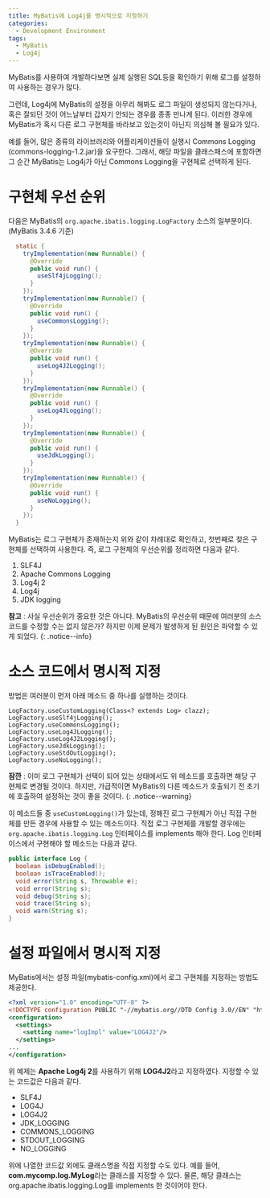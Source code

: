 ```yaml
---
title: MyBatis에 Log4j를 명시적으로 지정하기
categories:
  - Development Environment
tags:
  - MyBatis
  - Log4j
---
```


MyBatis를 사용하여 개발하다보면 실제 실행된 SQL등을 확인하기 위해 로그를 설정하여 사용하는 경우가 많다.

그런데, Log4j에 MyBatis의 설정을 아무리 해봐도 로그 파일이 생성되지 않는다거나, 혹은 잘되던 것이 어느날부터 갑자기 안되는 경우를 종종 만나게 된다.
이러한 경우에 MyBatis가 혹시 다른 로그 구현체를 바라보고 있는것이 아닌지 의심해 볼 필요가 있다.

예를 들어, 많은 종류의 라이브러리와 어플리케이션들이 실행시 Commons Logging (commons-logging-1.2.jar)을 요구한다.
그래서, 해당 파일을 클래스패스에 포함하면 그 순간 MyBatis는 Log4j가 아닌 Commons Logging을 구현체로 선택하게 된다.

# 구현체 우선 순위

다음은 MyBatis의 `org.apache.ibatis.logging.LogFactory` 소스의 일부분이다. (MyBatis 3.4.6 기준)

```java
  static {
    tryImplementation(new Runnable() {
      @Override
      public void run() {
        useSlf4jLogging();
      }
    });
    tryImplementation(new Runnable() {
      @Override
      public void run() {
        useCommonsLogging();
      }
    });
    tryImplementation(new Runnable() {
      @Override
      public void run() {
        useLog4J2Logging();
      }
    });
    tryImplementation(new Runnable() {
      @Override
      public void run() {
        useLog4JLogging();
      }
    });
    tryImplementation(new Runnable() {
      @Override
      public void run() {
        useJdkLogging();
      }
    });
    tryImplementation(new Runnable() {
      @Override
      public void run() {
        useNoLogging();
      }
    });
  }
```
MyBatis는 로그 구현체가 존재하는지 위와 같이 차례대로 확인하고, 첫번째로 찾은 구현체를 선택하여 사용한다.
즉, 로그 구현체의 우선순위를 정리하면 다음과 같다.

1. SLF4J
2. Apache Commons Logging
3. Log4j 2
4. Log4j
5. JDK logging

**참고** : 사실 우선순위가 중요한 것은 아니다.
MyBatis의 우선순위 때문에 여러분의 소스코드를 수정할 수는 없지 않은가?
하지만 이제 문제가 발생하게 된 원인은 파악할 수 있게 되었다.
{: .notice--info}

# 소스 코드에서 명시적 지정

방법은 여러분이 먼저 아래 메소드 중 하나를 실행하는 것이다.

```
LogFactory.useCustomLogging(Class<? extends Log> clazz);
LogFactory.useSlf4jLogging();
LogFactory.useCommonsLogging();
LogFactory.useLog4JLogging();
LogFactory.useLog4J2Logging();
LogFactory.useJdkLogging();
LogFactory.useStdOutLogging();
LogFactory.useNoLogging();
```

**잠깐** : 이미 로그 구현체가 선택이 되어 있는 상태에서도 위 메소드를 호출하면 해당 구현체로 변경될 것이다.
하지만, 가급적이면 MyBatis의 다른 메소드가 호출되기 전 초기에 호출하여 설정하는 것이 좋을 것이다.
{: .notice--warning}

이 메소드들 중 `useCustomLogging()`가 있는데, 정해진 로그 구현체가 아닌 직접 구현체를 만든 경우에 사용할 수 있는 메소드이다.
직접 로그 구현체를 개발할 경우에는 `org.apache.ibatis.logging.Log` 인터페이스를 implements 해야 한다.
Log 인터페이스에서 구현해야 할 메소드는 다음과 같다.

```java
public interface Log {
  boolean isDebugEnabled();
  boolean isTraceEnabled();
  void error(String s, Throwable e);
  void error(String s);
  void debug(String s);
  void trace(String s);
  void warn(String s);
}
```

# 설정 파일에서 명시적 지정

MyBatis에서는 설정 파일(mybatis-config.xml)에서 로그 구현체를 지정하는 방법도 제공한다.

```xml
<?xml version="1.0" encoding="UTF-8" ?>
<!DOCTYPE configuration PUBLIC "-//mybatis.org//DTD Config 3.0//EN" "http://mybatis.org/dtd/mybatis-3-config.dtd">
<configuration>
  <settings>
    <setting name="logImpl" value="LOG4J2"/>
  </settings>
...
</configuration>
```

위 예제는 **Apache Log4j 2**를 사용하기 위해 **LOG4J2**라고 지정하였다.
지정할 수 있는 코드값은 다음과 같다.
* SLF4J
* LOG4J
* LOG4J2
* JDK_LOGGING
* COMMONS_LOGGING
* STDOUT_LOGGING
* NO_LOGGING

위에 나열한 코드값 외에도 클래스명을 직접 지정할 수도 있다.
예를 들어, **com.mycomp.log.MyLog**라는 클래스를 지정할 수 있다.
물론, 해당 클래스는 org.apache.ibatis.logging.Log를 implements 한 것이어야 한다.
